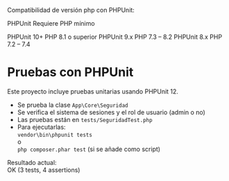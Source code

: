 Compatibilidad de versión php con PHPUnit:

PHPUnit	        Requiere PHP mínimo

PHPUnit 10+  	  PHP 8.1 o superior
PHPUnit 9.x 	  PHP 7.3 – 8.2
PHPUnit 8.x	    PHP 7.2 – 7.4

# Pruebas con PHPUnit

Este proyecto incluye pruebas unitarias usando PHPUnit 12.

- Se prueba la clase `App\Core\Seguridad`
- Se verifica el sistema de sesiones y el rol de usuario (admin o no)
- Las pruebas están en `tests/SeguridadTest.php`
- Para ejecutarlas:  
  `vendor\bin\phpunit tests`  
  o  
  `php composer.phar test` (si se añade como script)

Resultado actual:  
OK (3 tests, 4 assertions)
